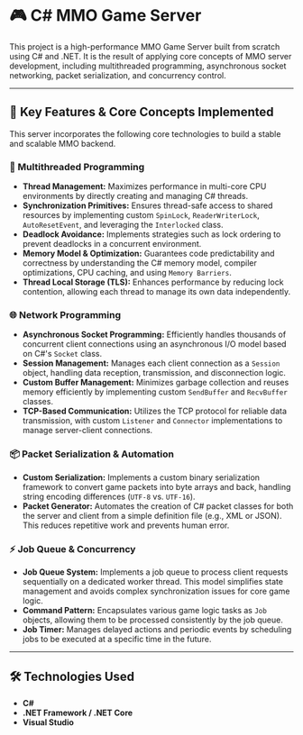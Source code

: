 # 🎮 C# MMO Game Server

This project is a high-performance MMO Game Server built from scratch using C# and .NET. It is the result of applying core concepts of MMO server development, including multithreaded programming, asynchronous socket networking, packet serialization, and concurrency control.

---

## 🚀 Key Features & Core Concepts Implemented

This server incorporates the following core technologies to build a stable and scalable MMO backend.

### 🧠 Multithreaded Programming
- **Thread Management:** Maximizes performance in multi-core CPU environments by directly creating and managing C# threads.
- **Synchronization Primitives:** Ensures thread-safe access to shared resources by implementing custom `SpinLock`, `ReaderWriterLock`, `AutoResetEvent`, and leveraging the `Interlocked` class.
- **Deadlock Avoidance:** Implements strategies such as lock ordering to prevent deadlocks in a concurrent environment.
- **Memory Model & Optimization:** Guarantees code predictability and correctness by understanding the C# memory model, compiler optimizations, CPU caching, and using `Memory Barriers`.
- **Thread Local Storage (TLS):** Enhances performance by reducing lock contention, allowing each thread to manage its own data independently.

### 🌐 Network Programming
- **Asynchronous Socket Programming:** Efficiently handles thousands of concurrent client connections using an asynchronous I/O model based on C#'s `Socket` class.
- **Session Management:** Manages each client connection as a `Session` object, handling data reception, transmission, and disconnection logic.
- **Custom Buffer Management:** Minimizes garbage collection and reuses memory efficiently by implementing custom `SendBuffer` and `RecvBuffer` classes.
- **TCP-Based Communication:** Utilizes the TCP protocol for reliable data transmission, with custom `Listener` and `Connector` implementations to manage server-client connections.

### 📦 Packet Serialization & Automation
- **Custom Serialization:** Implements a custom binary serialization framework to convert game packets into byte arrays and back, handling string encoding differences (`UTF-8` vs. `UTF-16`).
- **Packet Generator:** Automates the creation of C# packet classes for both the server and client from a simple definition file (e.g., XML or JSON). This reduces repetitive work and prevents human error.

### ⚡ Job Queue & Concurrency
- **Job Queue System:** Implements a job queue to process client requests sequentially on a dedicated worker thread. This model simplifies state management and avoids complex synchronization issues for core game logic.
- **Command Pattern:** Encapsulates various game logic tasks as `Job` objects, allowing them to be processed consistently by the job queue.
- **Job Timer:** Manages delayed actions and periodic events by scheduling jobs to be executed at a specific time in the future.

---

## 🛠️ Technologies Used
- **C#**
- **.NET Framework / .NET Core**
- **Visual Studio**
